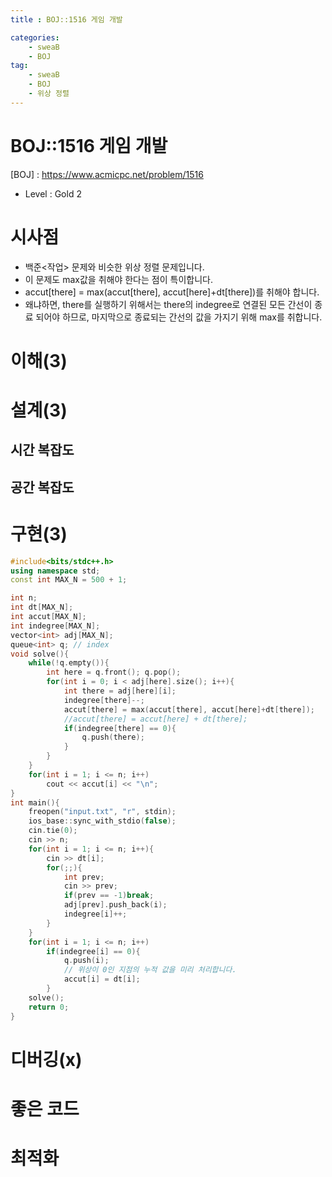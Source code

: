 ```yaml
---
title : BOJ::1516 게임 개발

categories:
    - sweaB
    - BOJ
tag:
    - sweaB
    - BOJ
    - 위상 정렬
---
```

# BOJ::1516 게임 개발
[BOJ] : <https://www.acmicpc.net/problem/1516>
- Level : Gold 2

# 시사점
- 백준<작업> 문제와 비슷한 위상 정렬 문제입니다.
- 이 문제도 max값을 취해야 한다는 점이 특이합니다.
- accut[there] = max(accut[there], accut[here]+dt[there])를 취해야 합니다.
- 왜냐하면, there를 실행하기 위해서는 there의 indegree로 연결된 모든 간선이 종료 되어야 하므로,
  마지막으로 종료되는 간선의 값을 가지기 위해 max를 취합니다.

# 이해(3)

# 설계(3)

## 시간 복잡도

## 공간 복잡도

# 구현(3)

```cpp
#include<bits/stdc++.h>
using namespace std;
const int MAX_N = 500 + 1;

int n;
int dt[MAX_N];
int accut[MAX_N];
int indegree[MAX_N];
vector<int> adj[MAX_N];
queue<int> q; // index
void solve(){
    while(!q.empty()){
        int here = q.front(); q.pop();
        for(int i = 0; i < adj[here].size(); i++){
            int there = adj[here][i];
            indegree[there]--;
            accut[there] = max(accut[there], accut[here]+dt[there]);
            //accut[there] = accut[here] + dt[there];
            if(indegree[there] == 0){
                q.push(there);
            }
        }
    }
    for(int i = 1; i <= n; i++)
        cout << accut[i] << "\n";
}
int main(){
    freopen("input.txt", "r", stdin);
    ios_base::sync_with_stdio(false);
    cin.tie(0);
    cin >> n;
    for(int i = 1; i <= n; i++){
        cin >> dt[i];
        for(;;){
            int prev;
            cin >> prev;
            if(prev == -1)break;
            adj[prev].push_back(i);
            indegree[i]++;
        }
    }
    for(int i = 1; i <= n; i++)
        if(indegree[i] == 0){
            q.push(i);
            // 위상이 0인 지점의 누적 값을 미리 처리합니다.
            accut[i] = dt[i];
        }
    solve();
    return 0;
}
```

# 디버깅(x)

# 좋은 코드

# 최적화

